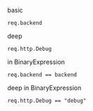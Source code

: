 basic

```vcl
req.backend
```

deep

```vcl
req.http.Debug
```

in BinaryExpression

```vcl
req.backend == backend
```

deep in BinaryExpression

```vcl
req.http.Debug == "debug"
```
